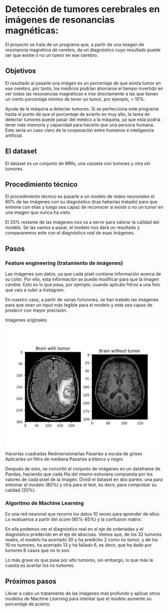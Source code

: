 # **Detección de tumores cerebrales en imágenes de resonancias magnéticas:**

El proyecto se trata de un programa que, a partir de una imagen de resonancia magnética de cerebro, da un diagnóstico cuyo resultado puede ser que existe o no un tumor en ese cerebro.

## **Objetivos**

El resultado al pasarle una imágen es un porcentaje de que exista tumor en ese cerebro, por tanto, los médicos podrían ahorrarse el tiempo invertido en ver todas las resonancias magnéticas e irse directamente a las que tienen un cierto porcentaje mínimo de tener un tumor, por ejemplo, > 10%.

Ayuda de la máquina a detectar tumores. Si se perfecciona este programa hasta el punto de que el porcentaje de acierto es muy alto, la tarea de detectar tumores puede pasar del médico a la máquina, ya que esta podría tener más memoria y capacidad para hacerlo que una persona humana. Este sería un caso claro de la cooperación entre humanos e inteligencia artificial.
    
## **El dataset**

El dataset es un conjunto de MRIs, una carpeta con tumores y otra sin tumores.

## **Procedimiento técnico**

El procedimiento técnico es pasarle a un modelo de redes neuronales el 80% de las imágenes con su diagnóstico (tras haberlas tratado) para que entrene con ellas y luego sea capaz de reconocer si existe o no un tumor en una imagen que nunca ha visto.

El 20% restante de las imágenes nos va a servir para valorar la calidad del modelo. Se las vamos a pasar, el modelo nos dará un resultado y compararemos este con el diagnóstico real de esas imágenes.

## **Pasos**

### Feature engineering (tratamiento de imágenes)

Las imágenes son datos, ya que cada píxel contiene información acerca de su color. Por ello, esta información se puede modificar para que la imagen cambie. Esto es lo que pasa, por ejemplo, cuando aplicáis filtros a una foto que vais a subir a Instagram.

En nuestro caso, a partir de varias funciones, se han tratado las imágenes para que sean un input más legible para el modelo y este sea capaz de predecir con mayor precisión.

Imágenes originales

![0-raw](https://github.com/alonsopdani/brain-tumor-detection-project/blob/master/pics/0-raw.png)

Hacerlas cuadradas
Redimensionarlas
Pasarlas a escala de grises
Aplicarles un filtro de mediana
Pasarlas a blanco y negro










Después de esto, se convirtió el conjunto de imágenes en un dataframe de Pandas, haciendo que cada fila del mismo estuviera compuesta por los valores de cada pixel de la imagen. Dividí el dataset en dos partes: una para entrenar el modelo (80%) y otra para el test, es decir, para comprobar su calidad (20%).
        
### Algoritmo de Machine Learning

Es una red neuronal que recorre los datos 10 veces para aprender de ellos. Lo evaluamos a partir del score (80%-85%) y la confusion matrix:



En ella podemos ver el diagnóstico real en el eje de ordenadas y el diagnóstico predecido en el eje de abscisas. Vemos que, de los 32 tumores reales, el modelo ha acertado 30 y ha predicho 2 como no tumor, y de los 19 no tumores, ha acertado 13 y ha fallado 6, es decir, que ha dado por tumores 6 casos que no lo son.

Lo más grave es que pase por alto tumores, sin embargo, lo que más le cuesta es acertar los no tumores.

## **Próximos pasos**

Llevar a cabo un tratamiento de las imágenes más profundo y aplicar otros modelos de Machine Learning para intentar que el modelo aumente su porcentaje de acierto.

